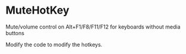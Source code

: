 # MuteHotKey
Mute/volume control on Alt+F1/F8/F11/F12 for keyboards without media buttons

Modify the code to modify the hotkeys.
